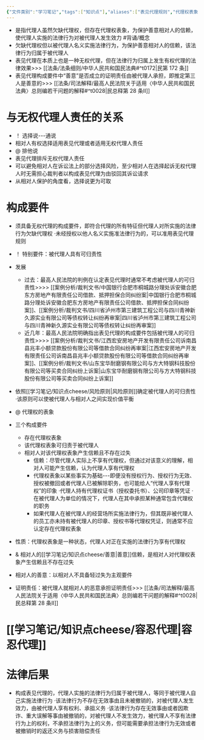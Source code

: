 ```yaml
---
{"文件类别":"学习笔记","tags":["知识点"],"aliases":["表见代理规则","代理权表象责任"],"dg-publish":true,"permalink":"/学习笔记/知识点cheese/表见代理/","dgPassFrontmatter":true,"created":"2024-07-30T12:15:00.722+08:00","updated":"2024-09-16T10:41:56.626+08:00"}
---
```


- 是指代理人虽然欠缺代理权，但存在代理权表象，为保护善意相对人的信赖，使代理人实施的法律行为对被代理人发生效力 #背诵/概念 
- 欠缺代理权但以被代理人名义实施法律行为，为保护善意相对人的信赖，该法律行为归属于被代理人
- 表见代理在本质上也是一种无权代理，但在法律行为归属上发生有权代理的法律效果>>> [[法条/法条细则/中华人民共和国民法典#^t0172\|民第 172 条]]
- 表见代理构成要件中“善意”是否成立的证明责任由被代理人承担，即推定第三人是善意的>>> [[法条/司法解释/最高人民法院关于适用〈中华人民共和国民法典〉总则编若干问题的解释#^t0028\|民总释第 28 条Ⅱ]]

# 与无权代理人责任的关系
- ！ 选择说---通说
- 相对人有权选择适用表见代理或者适用无权代理人责任
- @ 排他说
- 表见代理排斥无权代理人责任
- 可以避免相对人在诉讼法上的部分选择风险，至少相对人在选择起诉无权代理人时无需担心裁判者以构成表见代理为由驳回其诉讼请求
- 从相对人保护的角度看，选择说更为可取
# 构成要件
- 须具备无权代理的构成要件，即符合代理的所有特征但代理人对所实施的法律行为欠缺代理权
·未经授权以他人名义实施准法律行为的，可以准用表见代理规则
- ！ 特别要件：被代理人具有可归责性
- 发展
	- 过去：最高人民法院的判例在认定表见代理时通常不考虑被代理人的可归责性>>>> [[案例分析/裁判文书/中国银行合肥市桐城路分理处诉安徽合肥东方房地产有限责任公司借款、抵押担保合同纠纷案\|中国银行合肥市桐城路分理处诉安徽合肥东方房地产有限责任公司借款、抵押担保合同纠纷案]]、[[案例分析/裁判文书/四川省泸州市第三建筑工程公司与四川青神新久源实业有限公司等债权转让纠纷再审案\|四川省泸州市第三建筑工程公司与四川青神新久源实业有限公司等债权转让纠纷再审案]]
	- 近几年：最高人民法院明确指出表见代理的构成要件包括被代理人的可归责性>>>> [[案例分析/裁判文书/江西宏安房地产开发有限责任公司诉南昌县兆丰小额贷款股份有限公司等借款合同纠纷再审案\|江西宏安房地产开发有限责任公司诉南昌县兆丰小额贷款股份有限公司等借款合同纠纷再审案]]、[[案例分析/裁判文书/山东宝华耐磨钢有限公司与方大特钢科技股份有限公司等买卖合同纠纷上诉案\|山东宝华耐磨钢有限公司与方大特钢科技股份有限公司等买卖合同纠纷上诉案]]
- 依照[[学习笔记/知识点cheese/风险原则\|风险原则]]确定被代理人的可归责性
·该原则可以使被代理人与相对人之间实现价值平衡

- @ 代理权的表象
- 三个构成要件
	- 存在代理权表象
	- 该代理权表象可归责于被代理人
	- 相对人对该代理权表象产生信赖且不存在过失
		- 信赖：尽管代理人实际上不享有代理权，但通过对该意义的理解，相对人可能产生信赖，认为代理人享有代理权
		- 代理权表象以某些事实为基础---即便没有授权行为、授权行为无效、授权被撤回或者代理人已被解除职务，也可能给人“代理人享有代理权”的印象
		·代理人持有代理权证书（授权委托书）、公司印章等凭证
		·在被代理人为单位的情况下，代理人在其中承担某种通常包含代理权的职务
		- 如果代理人在被代理人的经营场所实施法律行为，但其既非被代理人的员工亦未持有被代理人的印章、授权书等代理权凭证，则通常不应认定存在代理权表象
- 性质：代理权表象是一种状态，代理人对正在实施的法律行为享有代理权

- & 相对人的[[学习笔记/知识点cheese/善意\|善意]]信赖，是相对人对代理权表象产生信赖且不存在过失
- 相对人的善意：以相对人不具备轻过失为主观要件
- 证明责任：被代理人就相对人的恶意承担证明责任>>> [[法条/司法解释/最高人民法院关于适用〈中华人民共和国民法典〉总则编若干问题的解释#^t0028\|民总释第 28 条Ⅱ]]
# [[学习笔记/知识点cheese/容忍代理\|容忍代理]]
# 法律后果
- 构成表见代理的，代理人实施的法律行为归属于被代理人，等同于被代理人自己实施法律行为
·该法律行为不存在无效事由且未被撤销的，对被代理人发生效力，由被代理人享有权利、承抯义务
·该法律行为存在无效事由或者因欺诈、重大误解等事由被撤销的，对被代理人不发生效力，被代理人不享有法律行为上的权利，不承担法律行为上的义务，但可能需要承担法律行为无效或者被撤销时的返还义务与损害赔偿责任
